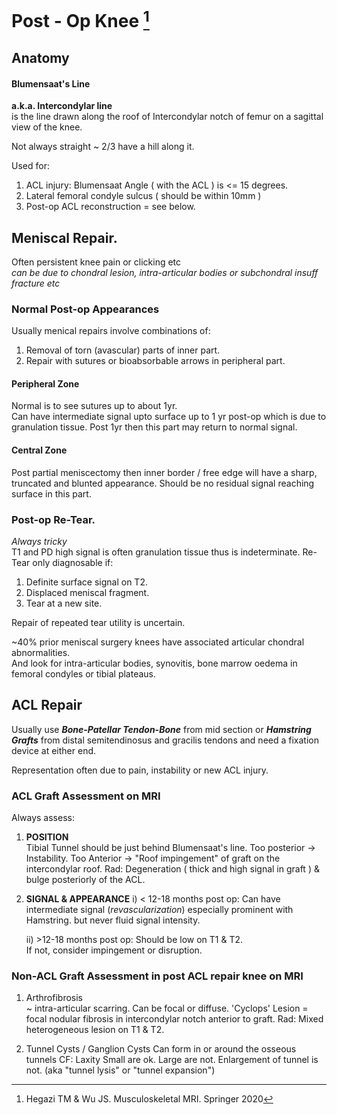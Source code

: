 # Post - Op Knee [^Hegazi]

[^Hegazi]: Hegazi TM & Wu JS. Musculoskeletal MRI. Springer 2020

## Anatomy

#### Blumensaat's Line 

**a.k.a. Intercondylar line**  
is the line drawn along the roof of Intercondylar notch of femur on a sagittal view of the knee.  

Not always straight ~ 2/3 have a hill along it.  

Used for: 
1) ACL injury: Blumensaat Angle ( with the ACL ) is <= 15 degrees. 
2) Lateral femoral condyle sulcus ( should be within 10mm )  
3) Post-op ACL reconstruction = see below.   

## Meniscal Repair. 

Often persistent knee pain or clicking etc  
    _can be due to chondral lesion, intra-articular bodies or subchondral insuff fracture etc_

### Normal Post-op Appearances  
Usually menical repairs involve combinations of:  
1) Removal of torn (avascular) parts of inner part.
2) Repair with sutures or bioabsorbable arrows in peripheral part.  

#### Peripheral Zone    
Normal is to see sutures up to about 1yr.   
Can have intermediate signal upto surface up to 1 yr post-op which is due to granulation tissue. 
Post 1yr then this part may return to normal signal. 

#### Central Zone
Post partial meniscectomy then inner border / free edge will have a sharp, truncated and blunted appearance. 
Should be no residual signal reaching surface in this part. 

### Post-op Re-Tear. 
*Always tricky*  
T1 and PD high signal is often granulation tissue thus is indeterminate. 
Re-Tear only diagnosable if: 
1) Definite surface signal on T2. 
2) Displaced meniscal fragment. 
3) Tear at a new site.

Repair of repeated tear utility is uncertain.

~40% prior meniscal surgery knees have associated articular chondral abnormalities.  
And look for intra-articular bodies, synovitis, bone marrow oedema in femoral condyles or tibial plateaus.

## ACL Repair  

Usually use ***Bone-Patellar Tendon-Bone*** from mid section or ***Hamstring Grafts*** from distal semitendinosus and gracilis tendons and need a fixation device at either end.

Representation often due to pain, instability or new ACL injury. 

### ACL Graft Assessment on MRI  
Always assess: 
1) **POSITION**  
    Tibial Tunnel should be just behind Blumensaat's line. 
    Too posterior -> Instability. 
    Too Anterior -> "Roof impingement" of graft on the intercondylar roof. Rad: Degeneration ( thick and high signal in graft ) & bulge posteriorly of the ACL.  

2) **SIGNAL & APPEARANCE** 
    i) < 12-18 months post op: Can have intermediate signal (*revascularization*) especially prominent with Hamstring.
but never fluid signal intensity.   

    ii) >12-18 months post op: Should be low on T1 & T2.  
If not, consider impingement or disruption. 

### Non-ACL Graft Assessment in post ACL repair knee on MRI  
1) Arthrofibrosis  
~ intra-articular scarring. Can be focal or diffuse. 
'Cyclops' Lesion = focal nodular fibrosis in intercondylar notch anterior to graft. Rad: Mixed heterogeneous lesion on T1 & T2.  

2) Tunnel Cysts / Ganglion Cysts 
Can form in or around the osseous tunnels 
CF: Laxity 
Small are ok. Large are not. Enlargement of tunnel is not. (aka "tunnel lysis" or "tunnel expansion")
